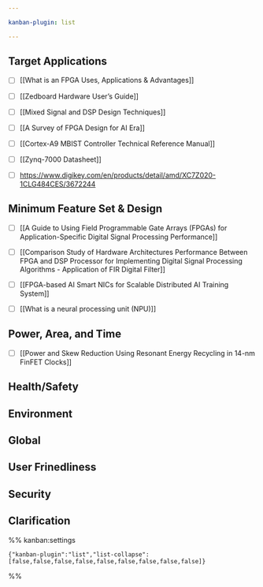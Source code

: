 ```yaml
---

kanban-plugin: list

---
```


## Target Applications

- [ ] [[What is an FPGA Uses, Applications & Advantages]]
- [ ] [[Zedboard Hardware User’s Guide]]
- [ ] [[Mixed Signal and DSP Design Techniques]]
- [ ] [[A Survey of FPGA Design for AI Era]]
- [ ] [[Cortex-A9 MBIST Controller Technical Reference Manual]]
- [ ] [[Zynq-7000 Datasheet]]
- [ ] https://www.digikey.com/en/products/detail/amd/XC7Z020-1CLG484CES/3672244


## Minimum Feature Set & Design

- [ ] [[A Guide to Using Field Programmable Gate Arrays (FPGAs) for Application-Specific Digital Signal Processing Performance]]
- [ ] [[Comparison Study of Hardware Architectures Performance Between FPGA and DSP Processor for Implementing Digital Signal Processing Algorithms - Application of FIR Digital Filter]]
- [ ] [[FPGA-based AI Smart NICs for Scalable Distributed AI Training System]]
- [ ] [[What is a neural processing unit (NPU)]]


## Power, Area, and Time

- [ ] [[Power and Skew Reduction Using Resonant Energy Recycling in 14-nm FinFET Clocks]]


## Health/Safety



## Environment



## Global



## User Frinedliness



## Security



## Clarification





%% kanban:settings
```
{"kanban-plugin":"list","list-collapse":[false,false,false,false,false,false,false,false,false]}
```
%%